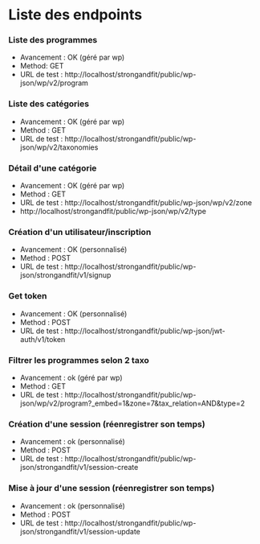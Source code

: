 # Liste des endpoints

### Liste des programmes

- Avancement : OK (géré par wp)
- Method: GET
- URL de test : http://localhost/strongandfit/public/wp-json/wp/v2/program

### Liste des catégories

- Avancement : OK (géré par wp)
- Method : GET
- URL de test : http://localhost/strongandfit/public/wp-json/wp/v2/taxonomies

### Détail d'une catégorie

- Avancement : OK (géré par wp)
- Method : GET
- URL de test : http://localhost/strongandfit/public/wp-json/wp/v2/zone
- http://localhost/strongandfit/public/wp-json/wp/v2/type

### Création d'un utilisateur/inscription

- Avancement : OK (personnalisé)
- Method : POST
- URL de test : http://localhost/strongandfit/public/wp-json/strongandfit/v1/signup

### Get token

- Avancement : OK (personnalisé)
- Method : POST
- URL de test : http://localhost/strongandfit/public/wp-json/jwt-auth/v1/token

### Filtrer les programmes selon 2 taxo

- Avancement : ok (géré par wp)
- Method : GET
- URL de test : http://localhost/strongandfit/public/wp-json/wp/v2/program?_embed=1&zone=7&tax_relation=AND&type=2

### Création d'une session (réenregistrer son temps)

- Avancement : ok (personnalisé)
- Method : POST
- URL de test : http://localhost/strongandfit/public/wp-json/strongandfit/v1/session-create

### Mise à jour d'une session (réenregistrer son temps)

- Avancement : ok (personnalisé)
- Method : POST
- URL de test : http://localhost/strongandfit/public/wp-json/strongandfit/v1/session-update